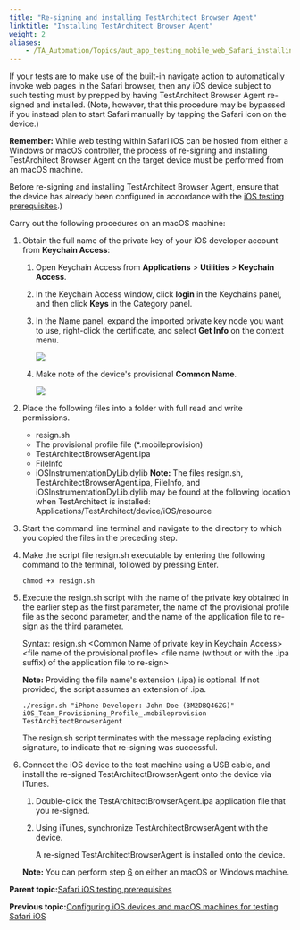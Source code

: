 ```yaml
--- 
title: "Re-signing and installing TestArchitect Browser Agent"
linktitle: "Installing TestArchitect Browser Agent"
weight: 2
aliases: 
    - /TA_Automation/Topics/aut_app_testing_mobile_web_Safari_installing_TA_Browser_Agent.html
---
```


If your tests are to make use of the built-in navigate action to automatically invoke web pages in the Safari browser, then any iOS device subject to such testing must by prepped by having TestArchitect Browser Agent re-signed and installed. \(Note, however, that this procedure may be bypassed if you instead plan to start Safari manually by tapping the Safari icon on the device.\)

**Remember:** While web testing within Safari iOS can be hosted from either a Windows or macOS controller, the process of re-signing and installing TestArchitect Browser Agent on the target device must be performed from an macOS machine.

Before re-signing and installing TestArchitect Browser Agent, ensure that the device has already been configured in accordance with the [iOS testing prerequisites](/iOS/Topics/iOS_prerequisite.html).\)

Carry out the following procedures on an macOS machine:

1.  Obtain the full name of the private key of your iOS developer account from **Keychain Access**:

    1.  Open Keychain Access from **Applications** \> **Utilities** \> **Keychain Access**.

    2.  In the Keychain Access window, click **login** in the Keychains panel, and then click **Keys** in the Category panel.

    3.  In the Name panel, expand the imported private key node you want to use, right-click the certificate, and select **Get Info** on the context menu.

        ![](/iOS/Topics//images//Images/iOS_get_key_info.png)

    4.  Make note of the device's provisional **Common Name**.

        ![](/iOS/Topics//images//Images/iOS_get_key_common_name.png)

2.  Place the following files into a folder with full read and write permissions.

    -   resign.sh
    -   The provisional profile file \(\*.mobileprovision\)
    -   TestArchitectBrowserAgent.ipa
    -   FileInfo
    -   iOSInstrumentationDyLib.dylib
    **Note:** The files resign.sh, TestArchitectBrowserAgent.ipa, FileInfo, and iOSInstrumentationDyLib.dylib may be found at the following location when TestArchitect is installed: Applications/TestArchitect/device/iOS/resource

3.  Start the command line terminal and navigate to the directory to which you copied the files in the preceding step.

4.  Make the script file resign.sh executable by entering the following command to the terminal, followed by pressing Enter.

    `chmod +x resign.sh`

5.  Execute the resign.sh script with the name of the private key obtained in the earlier step as the first parameter, the name of the provisional profile file as the second parameter, and the name of the application file to re-sign as the third parameter.

    Syntax: resign.sh <Common Name of private key in Keychain Access\> <file name of the provisional profile\> <file name \(without or with the .ipa suffix\) of the application file to re-sign\>

    **Note:** Providing the file name's extension \(.ipa\) is optional. If not provided, the script assumes an extension of .ipa.

    `./resign.sh "iPhone Developer: John Doe (3M2DBQ46ZG)" iOS_Team_Provisioning_Profile_.mobileprovision TestArchitectBrowserAgent`

    The resign.sh script terminates with the message replacing existing signature, to indicate that re-signing was successful.

6.  Connect the iOS device to the test machine using a USB cable, and install the re-signed TestArchitectBrowserAgent onto the device via iTunes.

    1.  Double-click the TestArchitectBrowserAgent.ipa application file that you re-signed.

    2.  Using iTunes, synchronize TestArchitectBrowserAgent with the device.

        A re-signed TestArchitectBrowserAgent is installed onto the device.

    **Note:** You can perform step [6](/TA_Automation/Topics/aut_app_testing_mobile_web_Safari_installing_TA_Browser_Agent.html#step_u4p_xyq_kn) on either an macOS or Windows machine.


**Parent topic:**[Safari iOS testing prerequisites](/TA_Automation/Topics/aut_app_testing_mobile_web_Safari_prerequesites.html)

**Previous topic:**[Configuring iOS devices and macOS machines for testing Safari iOS](/TA_Automation/Topics/aut_app_testing_mobile_web_Safari_configurations.html)

